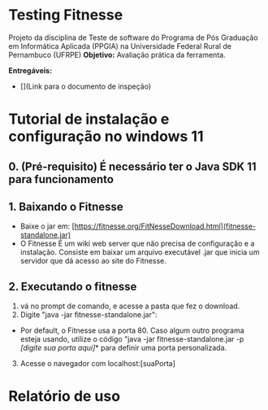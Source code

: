 # Testing Fitnesse
Projeto da disciplina de Teste de software do Programa de Pós Graduação em Informática Aplicada (PPGIA) na Universidade Federal Rural de Pernambuco (UFRPE)
**Objetivo:** Avaliação prática da ferramenta.

**Entregáveis:**
- [](Link para o documento de inspeção)

# Tutorial de instalação e configuração no windows 11
## 0. (Pré-requisito) É necessário ter o Java SDK 11 para funcionamento

## 1. Baixando o Fitnesse
- Baixe o jar em: [https://fitnesse.org/FitNesseDownload.html](fitnesse-standalone.jar)
- O Fitnesse É um wiki web server que não precisa de configuração e a instalação. Consiste em baixar um arquivo executável .jar que inicia um servidor que dá acesso ao site do Fitnesse.

## 2. Executando o fitnesse
1. vá no prompt de comando, e acesse a pasta que fez o download.
2. Digite "java -jar fitnesse-standalone.jar":
 - Por default, o Fitnesse usa a porta 80. Caso algum outro programa esteja usando, utilize o código "java -jar fitnesse-standalone.jar -p _[digite sua porta aqui]_* para definir uma porta personalizada.
3. Acesse o navegador com localhost:[suaPorta]

# Relatório de uso
